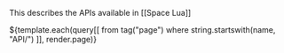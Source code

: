 This describes the APIs available in [[Space Lua]]

${template.each(query[[
  from tag("page") where string.startswith(name, "API/")
]], render.page)}